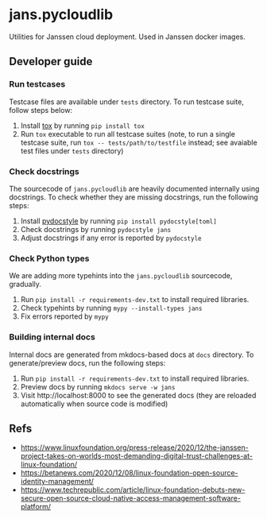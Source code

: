 # jans.pycloudlib

Utilities for Janssen cloud deployment. Used in Janssen docker images.

## Developer guide

### Run testcases

Testcase files are available under `tests` directory.
To run testcase suite, follow steps below:

1. Install [tox](https://tox.wiki/en/latest/) by running `pip install tox`
1. Run `tox` executable to run all testcase suites (note, to run a single testcase suite, run `tox -- tests/path/to/testfile` instead; see avaiable test files under `tests` directory)

### Check docstrings

The sourcecode of `jans.pycloudlib` are heavily documented internally using docstrings.
To check whether they are missing docstrings, run the following steps:

1. Install [pydocstyle](http://www.pydocstyle.org/en/stable/) by running `pip install pydocstyle[toml]`
1. Check docstrings by running `pydocstyle jans`
1. Adjust docstrings if any error is reported by `pydocstyle`

### Check Python types

We are adding more typehints into the `jans.pycloudlib` sourcecode, gradually.

1. Run `pip install -r requirements-dev.txt` to install required libraries.
1. Check typehints by running `mypy --install-types jans`
1. Fix errors reported by `mypy`

### Building internal docs

Internal docs are generated from mkdocs-based docs at `docs` directory.
To generate/preview docs, run the following steps:

1. Run `pip install -r requirements-dev.txt` to install required libraries.
1. Preview docs by running `mkdocs serve -w jans`
1. Visit http://localhost:8000 to see the generated docs (they are reloaded automatically when source code is modified)

## Refs

- https://www.linuxfoundation.org/press-release/2020/12/the-janssen-project-takes-on-worlds-most-demanding-digital-trust-challenges-at-linux-foundation/
- https://betanews.com/2020/12/08/linux-foundation-open-source-identity-management/
- https://www.techrepublic.com/article/linux-foundation-debuts-new-secure-open-source-cloud-native-access-management-software-platform/
